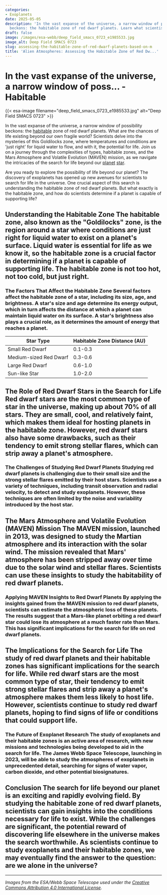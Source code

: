 ```yaml
---
categories:
- Exoplanets
date: 2025-05-05
description: 'In the vast expanse of the universe, a narrow window of possibility
  beckons: the habitable zone of red dwarf planets. Learn what scientists have uncovered.'
draft: false
image: /images/esa-webb/deep_field_smacs_0723_e1985533.jpg
image_alt: Deep Field SMACS 0723
slug: assessing-the-habitable-zone-of-red-dwarf-planets-based-on-m
title: 'Alien Atmospheres: Assessing the Habitable Zone of Red Dw...'
---
```


# In the vast expanse of the universe, a narrow window of poss... - Habitable
{{< esa-image filename="deep_field_smacs_0723_e1985533.jpg" alt="Deep Field SMACS 0723" >}}



In the vast expanse of the universe, a narrow window of possibility beckons: the [habitable](/blog/the-cosmic-dance-of-exoplanets-and-habitable-zones) zone of red dwarf planets. What are the chances of life existing beyond our own fragile world? Scientists delve into the mysteries of this Goldilocks zone, where temperatures and conditions are 'just right' for liquid water to flow, and with it, the potential for life. Join us on a journey through the complexities of  types, habitable zones, and the Mars Atmosphere and Volatile Evolution (MAVEN) mission, as we navigate the intricacies of the search for life beyond our [planet](/blog/habitable-zones-and-the-search-for-life-beyond-our-planet/solar-system/) [star](/blog/the-elusive-zone-of-habitable-planets).

Are you ready to explore the possibility of life beyond our planet? The discovery of exoplanets has opened up new avenues for scientists to search for life in the universe. One crucial aspect of this search is understanding the habitable zone of red dwarf planets. But what exactly is the habitable zone, and how do scientists determine if a planet is capable of supporting life?

 ## Understanding the Habitable Zone The habitable zone, also known as the "Goldilocks" zone, is the region around a star where conditions are just right for liquid water to exist on a planet's surface. Liquid water is essential for life as we know it, so the habitable zone is a crucial factor in determining if a planet is capable of supporting life. The habitable zone is not too hot, not too cold, but just right.

 ### The Factors That Affect the Habitable Zone Several factors affect the habitable zone of a star, including its size, age, and brightness. A star's size and age determine its energy output, which in turn affects the distance at which a planet can maintain liquid water on its surface. A star's brightness also plays a crucial role, as it determines the amount of energy that reaches a planet.

 | Star Type | Habitable Zone Distance (AU) |
| --- | --- |
| Small Red Dwarf | 0.1-0.3 |
| Medium-sized Red Dwarf | 0.3-0.6 |
| Large Red Dwarf | 0.6-1.0 |
| Sun-like Star | 1.0-2.0 | Note: AU stands for astronomical unit, which is the average distance between the Earth and the Sun.

 ## The Role of Red Dwarf Stars in the Search for Life Red dwarf stars are the most common type of star in the universe, making up about 70% of all stars. They are small, cool, and relatively faint, which makes them ideal for hosting planets in the habitable zone. However, red dwarf stars also have some drawbacks, such as their tendency to emit strong stellar flares, which can strip away a planet's atmosphere.

 ### The Challenges of Studying Red Dwarf Planets Studying red dwarf planets is challenging due to their small size and the strong stellar flares emitted by their host stars. Scientists use a variety of techniques, including transit observation and radial velocity, to detect and study exoplanets. However, these techniques are often limited by the noise and variability introduced by the host star.

 ## The Mars Atmosphere and Volatile Evolution (MAVEN) Mission The MAVEN mission, launched in 2013, was designed to study the Martian atmosphere and its interaction with the solar wind. The mission revealed that Mars' atmosphere has been stripped away over time due to the solar wind and stellar flares. Scientists can use these insights to study the habitability of red dwarf planets.

 ### Applying MAVEN Insights to Red Dwarf Planets By applying the insights gained from the MAVEN mission to red dwarf planets, scientists can estimate the atmospheric loss of these planets. The results suggest that a Mars-like planet orbiting a red dwarf star could lose its atmosphere at a much faster rate than Mars. This has significant implications for the search for life on red dwarf planets.

 ## The Implications for the Search for Life The study of red dwarf planets and their habitable zones has significant implications for the search for life. While red dwarf stars are the most common type of star, their tendency to emit strong stellar flares and strip away a planet's atmosphere makes them less likely to host life. However, scientists continue to study red dwarf planets, hoping to find signs of life or conditions that could support life.

 ### The Future of Exoplanet Research The study of exoplanets and their habitable zones is an active area of research, with new missions and technologies being developed to aid in the search for life. The James Webb Space Telescope, launching in 2023, will be able to study the atmospheres of exoplanets in unprecedented detail, searching for signs of water vapor, carbon dioxide, and other potential biosignatures.

 ## Conclusion The search for life beyond our planet is an exciting and rapidly evolving field. By studying the habitable zone of red dwarf planets, scientists can gain insights into the conditions necessary for life to exist. While the challenges are significant, the potential reward of discovering life elsewhere in the universe makes the search worthwhile. As scientists continue to study exoplanets and their habitable zones, we may eventually find the answer to the question: are we alone in the universe?

---

*Images from the ESA/Webb Space Telescope used under the [Creative Commons Attribution 4.0 International License](https://creativecommons.org/licenses/by/4.0).*